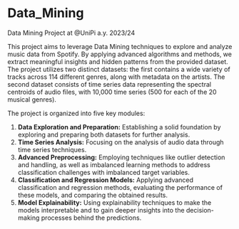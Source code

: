 # Data_Mining
Data Mining Project at @UniPi a.y. 2023/24

This project aims to leverage Data Mining techniques to explore and analyze music data from Spotify. By applying advanced algorithms and methods, we extract meaningful insights and hidden patterns from the provided dataset. The project utilizes two distinct datasets: the first contains a wide variety of tracks across 114 different genres, along with metadata on the artists. The second dataset consists of time series data representing the spectral centroids of audio files, with 10,000 time series (500 for each of the 20 musical genres).

The project is organized into five key modules:
1. **Data Exploration and Preparation:** Establishing a solid foundation by exploring and preparing both datasets for further analysis.
2. **Time Series Analysis:** Focusing on the analysis of audio data through time series techniques.
3. **Advanced Preprocessing:** Employing techniques like outlier detection and handling, as well as imbalanced learning methods to address classification challenges with imbalanced target variables.
4. **Classification and Regression Models:** Applying advanced classification and regression methods, evaluating the performance of these models, and comparing the obtained results.
5. **Model Explainability:** Using explainability techniques to make the models interpretable and to gain deeper insights into the decision-making processes behind the predictions.
